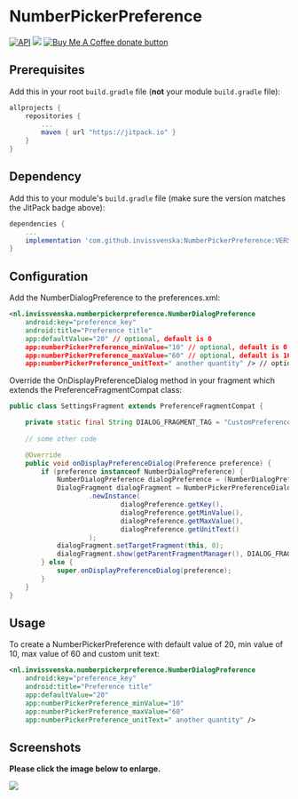 # NumberPickerPreference
[![API](https://img.shields.io/badge/API-19%2B-brightgreen.svg?style=flat)](https://android-arsenal.com/api?level=19) [![](https://jitpack.io/v/invissvenska/NumberPickerPreference.svg)](https://jitpack.io/#invissvenska/NumberPickerPreference) <span class="badge-buymeacoffee"><a href="https://www.paypal.com/paypalme/svenvandentweel/3" title="Donate to this project using Buy Me A Coffee"><img src="https://img.shields.io/badge/buy%20me%20a%20coffee-donate-yellow.svg" alt="Buy Me A Coffee donate button" /></a></span>  

## Prerequisites

Add this in your root `build.gradle` file (**not** your module `build.gradle` file):

```gradle
allprojects {
    repositories {
        ...
        maven { url "https://jitpack.io" }
    }
}
```

## Dependency

Add this to your module's `build.gradle` file (make sure the version matches the JitPack badge above):

```gradle
dependencies {
    ...
    implementation 'com.github.invissvenska:NumberPickerPreference:VERSION'
}
```

## Configuration

Add the NumberDialogPreference to the preferences.xml:

```xml
<nl.invissvenska.numberpickerpreference.NumberDialogPreference
    android:key="preference_key"
    android:title="Preference title"
    app:defaultValue="20" // optional, default is 0
    app:numberPickerPreference_minValue="10" // optional, default is 0
    app:numberPickerPreference_maxValue="60" // optional, default is 100
    app:numberPickerPreference_unitText=" another quantity" /> // optional, default is ""
```

Override the OnDisplayPreferenceDialog method in your fragment which extends the PreferenceFragmentCompat class:
```java
public class SettingsFragment extends PreferenceFragmentCompat {

    private static final String DIALOG_FRAGMENT_TAG = "CustomPreferenceDialog";
    
    // some other code

    @Override
    public void onDisplayPreferenceDialog(Preference preference) {
        if (preference instanceof NumberDialogPreference) {
            NumberDialogPreference dialogPreference = (NumberDialogPreference) preference;
            DialogFragment dialogFragment = NumberPickerPreferenceDialogFragment
                    .newInstance(
                            dialogPreference.getKey(),
                            dialogPreference.getMinValue(),
                            dialogPreference.getMaxValue(),
                            dialogPreference.getUnitText()
                    );
            dialogFragment.setTargetFragment(this, 0);
            dialogFragment.show(getParentFragmentManager(), DIALOG_FRAGMENT_TAG);
        } else {
            super.onDisplayPreferenceDialog(preference);
        }
    }
}
```

## Usage

To create a NumberPickerPreference with default value of 20, min value of 10, max value of 60 and custom unit text:
```xml
<nl.invissvenska.numberpickerpreference.NumberDialogPreference
    android:key="preference_key"
    android:title="Preference title"
    app:defaultValue="20"
    app:numberPickerPreference_minValue="10"
    app:numberPickerPreference_maxValue="60"
    app:numberPickerPreference_unitText=" another quantity" />
```

## Screenshots

**Please click the image below to enlarge.**

<img src="https://raw.githubusercontent.com/invissvenska/NumberPickerPreference/master/media/collage.png">
